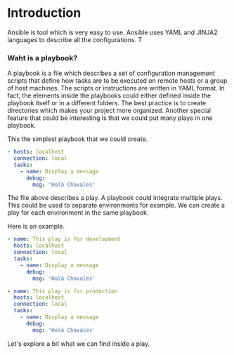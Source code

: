 # Introduction
Ansible is tool which is very easy to use. Ansible uses YAML and JINJA2 languages to describe all the configurations. T

### Waht is a playbook?

A playbook is a file which describes a set of configuration management scripts that define how tasks are to be executed on remote hosts or a group of host machines. The scripts or instructions are written in YAML format. In fact, the elements inside the playbooks could either defined inside the playbook itself or in a different folders. The best practice is to create directories which makes your project more organized. Another special feature that could be interesting is that we could put many plays in one playbook.

This the simplest playbook that we could create.
``` yaml
- hosts: localhost
  connection: local
  tasks:
    - name: Display a message
      debug:
        msg: 'Holà Chavales'
```

The file above describes a play. A playbook could integrate multiple plays. This could be used to separate environments for example. We can create a play for each environment in the same playbook.

Here is an example.

``` yaml
- name: This play is for development
  hosts: localhost
  connection: local
  tasks:
    - name: Display a message
      debug:
        msg: 'Holà Chavales'

- name: This play is for production
  hosts: localhost
  connection: local
  tasks:
    - name: Display a message
      debug:
        msg: 'Holà Chavales'
```
Let's explore a bit what we can find inside a play.
